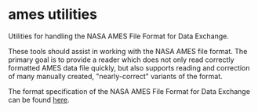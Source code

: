 ames utilities
==============
Utilities for handling the NASA AMES File Format for Data Exchange.

These tools should assist in working with the NASA AMES file format.
The primary goal is to provide a reader which does not only read correctly
formatted AMES data file quickly, but also supports reading and correction
of many manually created, "nearly-correct" variants of the format.

The format specification of the NASA AMES File Format for Data Exchange
can be found [here](http://badc.nerc.ac.uk/help/formats/NASA-Ames/G-and-H-June-1998.html).
